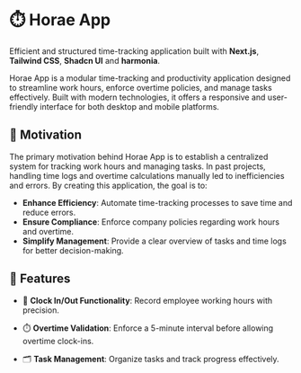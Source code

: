 # ⏱️ Horae App
Efficient and structured time-tracking application built with **Next.js**, **Tailwind CSS**, **Shadcn UI** and **harmonia**.

Horae App is a modular time-tracking and productivity application designed to streamline work hours, enforce overtime policies, and manage tasks effectively. Built with modern technologies, it offers a responsive and user-friendly interface for both desktop and mobile platforms.

## 🧭 Motivation
The primary motivation behind Horae App is to establish a centralized system for tracking work hours and managing tasks. In past projects, handling time logs and overtime calculations manually led to inefficiencies and errors. By creating this application, the goal is to:

- **Enhance Efficiency**: Automate time-tracking processes to save time and reduce errors.
- **Ensure Compliance**: Enforce company policies regarding work hours and overtime.
- **Simplify Management**: Provide a clear overview of tasks and time logs for better decision-making.

## 🚀 Features
- 📅  **Clock In/Out Functionality**: Record employee working hours with precision.
- ⏱️ **Overtime Validation**: Enforce a 5-minute interval before allowing overtime clock-ins.

- 🗂️ **Task Management**: Organize tasks and track progress effectively.


